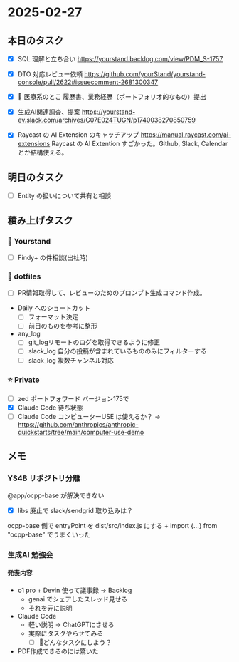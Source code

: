 # 2025-02-27

## 本日のタスク

- [x] SQL 理解と立ち合い https://yourstand.backlog.com/view/PDM_S-1757
- [x] DTO 対応レビュー依頼 https://github.com/yourStand/yourstand-console/pull/2622#issuecomment-2681300347
- [x] 📝 医療系のとこ 履歴書、業務経歴（ポートフォリオ的なもの）提出

- [x] 生成AI関連調査、提案 https://yourstand-ev.slack.com/archives/C07E024TUGN/p1740038270850759

- [x] Raycast の AI Extension のキャッチアップ https://manual.raycast.com/ai-extensions
Raycast の AI Extention すごかった。Github, Slack, Calendar とか結構使える。

## 明日のタスク

- [ ] Entity の扱いについて共有と相談

## 積み上げタスク

### 🔵 Yourstand

- [ ] Findy+ の件相談(出社時)

### 🔴 dotfiles

- [ ] PR情報取得して、レビューのためのプロンプト生成コマンド作成。
- Daily へのショートカット
	- [ ] フォーマット決定
	- [ ] 前日のものを参考に整形
- any_log
	- [ ] git_logリモートのログを取得できるように修正
	- [ ] slack_log 自分の投稿が含まれているもののみにフィルターする
	- [ ] slack_log 複数チャンネル対応

### ⭐️ Private

- [ ] zed ポートフォワード バージョン175で
- [x] Claude Code 待ち状態
- [ ] Claude Code コンピューターUSE は使えるか？ -> https://github.com/anthropics/anthropic-quickstarts/tree/main/computer-use-demo

## メモ

### YS4B リポジトリ分離

@app/ocpp-base が解決できない

- [x] libs 廃止で slack/sendgrid 取り込みは？

ocpp-base 側で entryPoint を dist/src/index.js にする + import {...} from "ocpp-base" でうまくいった

### 生成AI 勉強会

#### 発表内容

- o1 pro + Devin 使って議事録 -> Backlog
	- genai でシェアしたスレッド見せる
	- それを元に説明
- Claude Code
	- 軽い説明 -> ChatGPTにさせる
	- 実際にタスクやらせてみる 
		- [ ] 🔶どんなタスクにしよう？

- PDF作成できるのには驚いた